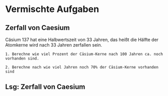 # Vermischte Aufgaben

## Zerfall von Caesium

Cäsium 137 hat eine Halbwertszeit von 33 Jahren, das heißt die Hälfte der Atomkerne wird nach 33 Jahren zerfallen sein.

    1. Berechne wie viel Prozent der Cäsium-Kerne nach 100 Jahren ca. noch vorhanden sind.

    2. Berechne nach wie viel Jahren noch 70% der Cäsium-Kerne vorhanden sind

## Lsg: Zerfall von Caesium

